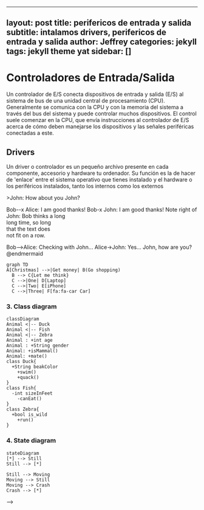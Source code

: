 
---
layout: post
title: perifericos de entrada y salida
subtitle: intalamos drivers, perifericos de entrada y salida
author: Jeffrey
categories: jekyll
tags: jekyll theme yat
sidebar: []
---

<h1>Controladores de Entrada/Salida
</h1>

<p>Un controlador de E/S conecta dispositivos de entrada y salida (E/S) al sistema de bus de una unidad central de procesamiento (CPU). Generalmente se comunica con la CPU y con la memoria del sistema a través del bus del sistema y puede controlar muchos dispositivos. El control suele comenzar en la CPU, que envía instrucciones al controlador de E/S acerca de cómo deben manejarse los dispositivos y las señales periféricas conectadas a este.</p>

<h2>Drivers</h2>

<p>Un driver o controlador es un pequeño archivo presente en cada componente, accesorio y hardware tu ordenador. Su función es la de hacer de 'enlace' entre el sistema operativo que tienes instalado y el hardware o los periféricos instalados, tanto los internos como los externos</p>






<!--
### 1. Pie chart

```mermaid!
pie title Pets adopted by volunteers
  "Dogs" : 386
  "Cats" : 85
  "Rats" : 35
```

### 2. sequence diagram

@startmermaid
sequenceDiagram
  Alice ->> Bob: Hello Bob, how are you?
  Bob-->>John: How about you John?
  Bob--x Alice: I am good thanks!
  Bob-x John: I am good thanks!
  Note right of John: Bob thinks a long<br/>long time, so long<br/>that the text does<br/>not fit on a row.
  
  Bob-->Alice: Checking with John...
  Alice->John: Yes... John, how are you?
@endmermaid

```mermaid!
graph TD
A[Christmas] -->|Get money| B(Go shopping)
  B --> C{Let me think}
  C -->|One| D[Laptop]
  C -->|Two| E[iPhone]
  C -->|Three| F[fa:fa-car Car]
```

### 3. Class diagram
```mermaid!
classDiagram
Animal <|-- Duck
Animal <|-- Fish
Animal <|-- Zebra
Animal : +int age
Animal : +String gender
Animal: +isMammal()
Animal: +mate()
class Duck{
  +String beakColor
    +swim()
    +quack()
}
class Fish{
  -int sizeInFeet
    -canEat()
}
class Zebra{
  +bool is_wild
    +run()
}
```

### 4. State diagram
```mermaid!
stateDiagram
[*] --> Still
Still --> [*]

Still --> Moving
Moving --> Still
Moving --> Crash
Crash --> [*]
```
-->
